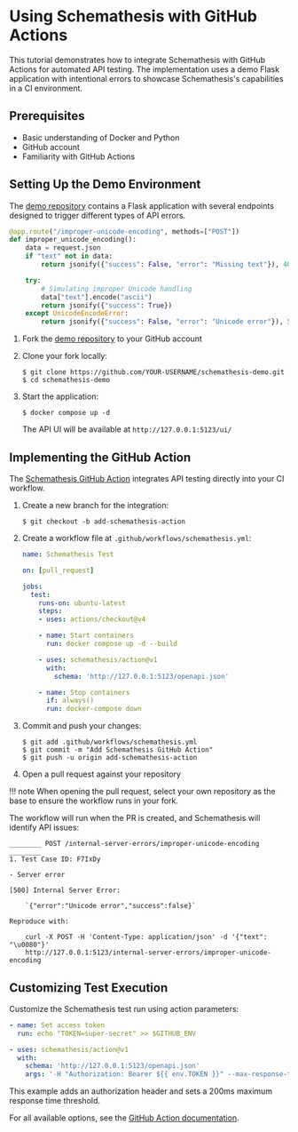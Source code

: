 # Using Schemathesis with GitHub Actions

This tutorial demonstrates how to integrate Schemathesis with GitHub Actions for automated API testing. The implementation uses a demo Flask application with intentional errors to showcase Schemathesis's capabilities in a CI environment.

## Prerequisites

- Basic understanding of Docker and Python
- GitHub account
- Familiarity with GitHub Actions

## Setting Up the Demo Environment

The [demo repository](https://github.com/schemathesis/schemathesis-demo) contains a Flask application with several endpoints designed to trigger different types of API errors.

```python
@app.route("/improper-unicode-encoding", methods=["POST"])
def improper_unicode_encoding():
    data = request.json
    if "text" not in data:
        return jsonify({"success": False, "error": "Missing text"}), 400

    try:
        # Simulating improper Unicode handling
        data["text"].encode("ascii")
        return jsonify({"success": True})
    except UnicodeEncodeError:
        return jsonify({"success": False, "error": "Unicode error"}), 500
```

1. Fork the [demo repository](https://github.com/schemathesis/schemathesis-demo) to your GitHub account

2. Clone your fork locally:

   ```console
   $ git clone https://github.com/YOUR-USERNAME/schemathesis-demo.git
   $ cd schemathesis-demo
   ```

3. Start the application:

   ```console
   $ docker compose up -d
   ```

   The API UI will be available at `http://127.0.0.1:5123/ui/`

## Implementing the GitHub Action

The [Schemathesis GitHub Action](https://github.com/schemathesis/action) integrates API testing directly into your CI workflow.

1. Create a new branch for the integration:

   ```console
   $ git checkout -b add-schemathesis-action
   ```

2. Create a workflow file at `.github/workflows/schemathesis.yml`:

   ```yaml
   name: Schemathesis Test

   on: [pull_request]

   jobs:
     test:
       runs-on: ubuntu-latest
       steps:
       - uses: actions/checkout@v4

       - name: Start containers
         run: docker compose up -d --build

       - uses: schemathesis/action@v1
         with:
           schema: 'http://127.0.0.1:5123/openapi.json'

       - name: Stop containers
         if: always()
         run: docker-compose down
   ```

3. Commit and push your changes:

   ```console
   $ git add .github/workflows/schemathesis.yml
   $ git commit -m "Add Schemathesis GitHub Action"
   $ git push -u origin add-schemathesis-action
   ```

4. Open a pull request against your repository

!!! note
    When opening the pull request, select your own repository as the base to ensure the workflow runs in your fork.

The workflow will run when the PR is created, and Schemathesis will identify API issues:

```
________ POST /internal-server-errors/improper-unicode-encoding ________
1. Test Case ID: F7IxDy

- Server error

[500] Internal Server Error:

    `{"error":"Unicode error","success":false}`

Reproduce with:

    curl -X POST -H 'Content-Type: application/json' -d '{"text": "\u0080"}' 
    http://127.0.0.1:5123/internal-server-errors/improper-unicode-encoding
```

## Customizing Test Execution

Customize the Schemathesis test run using action parameters:

```yaml
- name: Set access token
  run: echo "TOKEN=super-secret" >> $GITHUB_ENV

- uses: schemathesis/action@v1
  with:
    schema: 'http://127.0.0.1:5123/openapi.json'
    args: '-H "Authorization: Bearer ${{ env.TOKEN }}" --max-response-time=200'
```

This example adds an authorization header and sets a 200ms maximum response time threshold.

For all available options, see the [GitHub Action documentation](https://github.com/schemathesis/action).
